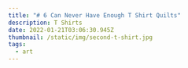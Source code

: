 ```yaml
---
title: "# 6 Can Never Have Enough T Shirt Quilts"
description: T Shirts
date: 2022-01-21T03:06:30.945Z
thumbnail: /static/img/second-t-shirt.jpg
tags:
  - art
---
```

